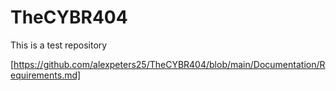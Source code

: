 # TheCYBR404
This is a test repository

[https://github.com/alexpeters25/TheCYBR404/blob/main/Documentation/Requirements.md]

